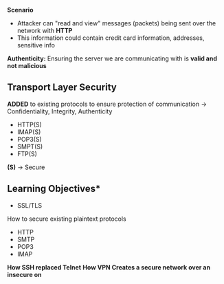 
**Scenario**
- Attacker can "read and view" messages (packets) being sent over the network with **HTTP**
- This information could contain credit card information, addresses, sensitive info

**Authenticity:** Ensuring the server we are communicating with is **valid and not malicious**


**Transport Layer Security**
-----------------------------------------

**ADDED** to existing protocols to ensure protection of communication -> Confidentiality, Integrity, Authenticity
- HTTP(S)
- IMAP(S)
- POP3(S)
- SMPT(S)
- FTP(S)

**(S)** -> Secure


**Learning Objectives***
-----------------------------------
- SSL/TLS

How to secure existing plaintext protocols
- HTTP
- SMTP
- POP3
- IMAP

**How SSH replaced Telnet**
**How VPN Creates a secure network over an insecure on**

